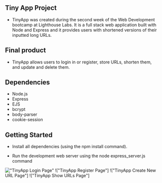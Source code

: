 ## Tiny App Project

- TinyApp was created during the second week of the Web Development bootcamp at Lighthouse Labs. It is a full stack web application built with Node and Express and it provides users with shortened versions of their inputted long URLs.

## Final product

- TinyApp allows users to login in or register, store URLs, shorten them, and update and delete them.

## Dependencies

- Node.js
- Express
- EJS
- bcrypt
- body-parser
- cookie-session

## Getting Started

- Install all dependencies (using the npm install command).

- Run the development web server using the node express_server.js command

!["TinyApp Login Page"](http:sdfsdfdsf)
!["TinyApp Register Page"]
!["TinyApp Create New URL Page"]
!["TinyApp Show URLs Page"]

